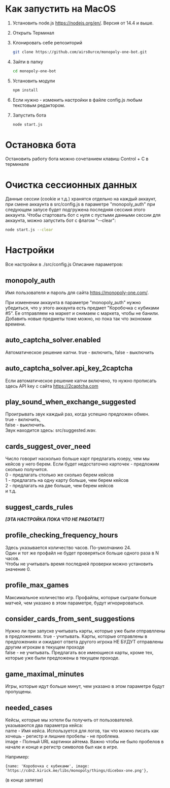 # Как запустить на MacOS


1) Установить node.js https://nodejs.org/en/. Версия от 14.4 и выше.
2) Открыть Терминал
2) Клонировать себе репозиторий 
   ```bash
   git clone https://github.com/airs0urce/monopoly-one-bot.git
   ```
3) Зайти в папку
   ```bash
   cd monopoly-one-bot
   ```

4) Установить модули   
   ```bash
   npm install
   ```
5) Если нужно - изменить настройки в файле config.js любым текстовым редактором.
6) Запустить бота
   ```bash
   node start.js
   ```

# Остановка бота

Остановить работу бота можно сочетанием клавиш Control + C в терминале

# Очистка сессионных данных

Данные сессии (cookie и т.д.) хранятся отдельно на каждый аккаунт, при смене 
аккаунта в src/config.js в параметре "monopoly_auth" при следующем запусе будет подгружена последняя сессиия этого аккаунта.
Чтобы стартовать бот с нуля с пустыми данными сессии для аккаунта, можно запустить бот с флагом "--clear":
   ```bash
   node start.js --clear
   ```

# Настройки

Все настройки в ./src/config.js
Описание параметров:

## monopoly_auth
Имя пользователя и пароль для сайта https://monopoly-one.com/.

При изменении аккаунта в параметре "monopoly_auth" нужно убедиться, что у этого аккаунта есть предмет "Коробочка с кубиками #5".
Ее отправляем на маркет и снимаем с маркета, чтобы не банили. Добавить новые предметы тоже можно, но пока так что экономии времени.

## auto_captcha_solver.enabled
Автоматическое решение капчи. true - включить, false - выключить

## auto_captcha_solver.api_key_2captcha
Если автоматическое решение капчи включено, то нужно прописать здесь API key с сайта https://2captcha.com

## play_sound_when_exchange_suggested 
Проигрывать звук каждый раз, когда успешно предложен обмен.  
true - включить,  
false - выключить.  
Звук находится здесь: src/suggested.wav.

## cards_suggest_over_need
Число говорит насколько больше карт предлагать юзеру, чем мы кейсов у него берем. Если будет недостаточно карточек - предложим сколько получится.  
0 - предлагать столько же сколько берем кейсов  
1 - предлагать на одну карту больше, чем берем кейсов  
2 - предлагать на две больше, чем берем кейсов  
и т.д.  

## suggest_cards_rules
***[ЭТА НАСТРОЙКА ПОКА ЧТО НЕ РАБОТАЕТ]***

## profile_checking_frequency_hours  
Здесь указывается количество часов. По-умолчанию 24.  
Один и тот же профайл не будет проверяться больше одного раза в N часов.  
Чтобы не учитывать время последней проверки можно установить значение 0.

## profile_max_games
Максимальное количество игр. Профайлы, которые сыграли больше матчей, чем указано в этом параметре, будут игнорироваться.

## consider_cards_from_sent_suggestions
Нужно ли при запуске учитывать карты, которые уже были отправллены в предложениях. 
true - учитывать. Карты, которые отправлены в  
       предложениях и ожидают ответа другого игрока НЕ БУДУТ отправлены   
       другим игрокам в текущем проходе  
false - не учитывать. Предлагать все имеющиеся карты, кроме тех,  
        которые уже были предложены в текущем проходе.  

## game_maximal_minutes
Игры, которые идут больше минут, чем указано в этом параметре будут пропущены.

## needed_cases
Кейсы, которые мы хотели бы получить от пользователей.  
указываются два параметра кейса:  
name - Имя кейса. Используется для логов, так что можно писать как хочешь - регистр и лишние пробелы - не проблема.  
image - Полный URL картинки айтема. Важно чтобы не было пробелов в начале и конце и регистр символов был как в игре.  

Например:
```
{name: 'Коробочка с кубиками', image: 'https://cdn2.kirick.me/libs/monopoly/things/dicebox-one.png'},
```
(в конце запятая)


